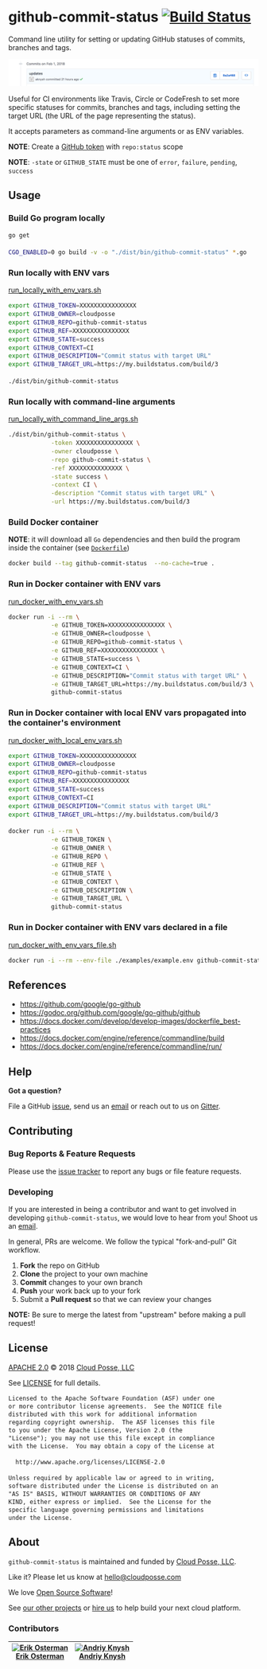 # github-commit-status [![Build Status](https://travis-ci.org/cloudposse/github-commit-status.svg)](https://travis-ci.org/cloudposse/github-commit-status)


Command line utility for setting or updating GitHub statuses of commits, branches and tags.

![GitHub Commit Status](images/GitHub_Commit_Status.png)


Useful for CI environments like Travis, Circle or CodeFresh to set more specific statuses for commits, branches and tags,
including setting the target URL (the URL of the page representing the status).

It accepts parameters as command-line arguments or as ENV variables.



__NOTE__: Create a [GitHub token](https://help.github.com/articles/creating-an-access-token-for-command-line-use/) with `repo:status` scope


__NOTE__: `-state` or `GITHUB_STATE` must be one of `error`, `failure`, `pending`, `success`



## Usage


### Build Go program locally

```sh
go get

CGO_ENABLED=0 go build -v -o "./dist/bin/github-commit-status" *.go
```


### Run locally with ENV vars
[run_locally_with_env_vars.sh](examples/run_locally_with_env_vars.sh)

```sh
export GITHUB_TOKEN=XXXXXXXXXXXXXXXX
export GITHUB_OWNER=cloudposse
export GITHUB_REPO=github-commit-status
export GITHUB_REF=XXXXXXXXXXXXXXXX
export GITHUB_STATE=success
export GITHUB_CONTEXT=CI
export GITHUB_DESCRIPTION="Commit status with target URL"
export GITHUB_TARGET_URL=https://my.buildstatus.com/build/3

./dist/bin/github-commit-status
```



### Run locally with command-line arguments
[run_locally_with_command_line_args.sh](examples/run_locally_with_command_line_args.sh)

```sh
./dist/bin/github-commit-status \
            -token XXXXXXXXXXXXXXXX \
            -owner cloudposse \
            -repo github-commit-status \
            -ref XXXXXXXXXXXXXXX \
            -state success \
            -context CI \
            -description "Commit status with target URL" \
            -url https://my.buildstatus.com/build/3
```



### Build Docker container
__NOTE__: it will download all `Go` dependencies and then build the program inside the container (see [`Dockerfile`](Dockerfile))


```sh
docker build --tag github-commit-status  --no-cache=true .
```



### Run in Docker container with ENV vars
[run_docker_with_env_vars.sh](examples/run_docker_with_env_vars.sh)

```sh
docker run -i --rm \
            -e GITHUB_TOKEN=XXXXXXXXXXXXXXXX \
            -e GITHUB_OWNER=cloudposse \
            -e GITHUB_REPO=github-commit-status \
            -e GITHUB_REF=XXXXXXXXXXXXXXXX \
            -e GITHUB_STATE=success \
            -e GITHUB_CONTEXT=CI \
            -e GITHUB_DESCRIPTION="Commit status with target URL" \
            -e GITHUB_TARGET_URL=https://my.buildstatus.com/build/3 \
            github-commit-status
```



### Run in Docker container with local ENV vars propagated into the container's environment
[run_docker_with_local_env_vars.sh](examples/run_docker_with_local_env_vars.sh)

```sh
export GITHUB_TOKEN=XXXXXXXXXXXXXXXX
export GITHUB_OWNER=cloudposse
export GITHUB_REPO=github-commit-status
export GITHUB_REF=XXXXXXXXXXXXXXXX
export GITHUB_STATE=success
export GITHUB_CONTEXT=CI
export GITHUB_DESCRIPTION="Commit status with target URL"
export GITHUB_TARGET_URL=https://my.buildstatus.com/build/3

docker run -i --rm \
            -e GITHUB_TOKEN \
            -e GITHUB_OWNER \
            -e GITHUB_REPO \
            -e GITHUB_REF \
            -e GITHUB_STATE \
            -e GITHUB_CONTEXT \
            -e GITHUB_DESCRIPTION \
            -e GITHUB_TARGET_URL \
            github-commit-status
```



### Run in Docker container with ENV vars declared in a file
[run_docker_with_env_vars_file.sh](examples/run_docker_with_env_vars_file.sh)

```sh
docker run -i --rm --env-file ./examples/example.env github-commit-status
```




## References
* https://github.com/google/go-github
* https://godoc.org/github.com/google/go-github/github
* https://docs.docker.com/develop/develop-images/dockerfile_best-practices
* https://docs.docker.com/engine/reference/commandline/build
* https://docs.docker.com/engine/reference/commandline/run/



## Help

**Got a question?**

File a GitHub [issue](https://github.com/cloudposse/github-commit-status/issues), send us an [email](mailto:hello@cloudposse.com) or reach out to us on [Gitter](https://gitter.im/cloudposse/).


## Contributing

### Bug Reports & Feature Requests

Please use the [issue tracker](https://github.com/cloudposse/github-commit-status/issues) to report any bugs or file feature requests.

### Developing

If you are interested in being a contributor and want to get involved in developing `github-commit-status`, we would love to hear from you! Shoot us an [email](mailto:hello@cloudposse.com).

In general, PRs are welcome. We follow the typical "fork-and-pull" Git workflow.

 1. **Fork** the repo on GitHub
 2. **Clone** the project to your own machine
 3. **Commit** changes to your own branch
 4. **Push** your work back up to your fork
 5. Submit a **Pull request** so that we can review your changes

**NOTE:** Be sure to merge the latest from "upstream" before making a pull request!


## License

[APACHE 2.0](LICENSE) © 2018 [Cloud Posse, LLC](https://cloudposse.com)

See [LICENSE](LICENSE) for full details.

    Licensed to the Apache Software Foundation (ASF) under one
    or more contributor license agreements.  See the NOTICE file
    distributed with this work for additional information
    regarding copyright ownership.  The ASF licenses this file
    to you under the Apache License, Version 2.0 (the
    "License"); you may not use this file except in compliance
    with the License.  You may obtain a copy of the License at

      http://www.apache.org/licenses/LICENSE-2.0

    Unless required by applicable law or agreed to in writing,
    software distributed under the License is distributed on an
    "AS IS" BASIS, WITHOUT WARRANTIES OR CONDITIONS OF ANY
    KIND, either express or implied.  See the License for the
    specific language governing permissions and limitations
    under the License.


## About

`github-commit-status` is maintained and funded by [Cloud Posse, LLC][website].

Like it? Please let us know at <hello@cloudposse.com>

We love [Open Source Software](https://github.com/cloudposse/)!

See [our other projects][community]
or [hire us][hire] to help build your next cloud platform.

  [website]: https://cloudposse.com/
  [community]: https://github.com/cloudposse/
  [hire]: https://cloudposse.com/contact/


### Contributors

| [![Erik Osterman][erik_img]][erik_web]<br/>[Erik Osterman][erik_web] | [![Andriy Knysh][andriy_img]][andriy_web]<br/>[Andriy Knysh][andriy_web] |
|-------------------------------------------------------|------------------------------------------------------------------|

  [erik_img]: http://s.gravatar.com/avatar/88c480d4f73b813904e00a5695a454cb?s=144
  [erik_web]: https://github.com/osterman/
  [andriy_img]: https://avatars0.githubusercontent.com/u/7356997?v=4&u=ed9ce1c9151d552d985bdf5546772e14ef7ab617&s=144
  [andriy_web]: https://github.com/aknysh/
